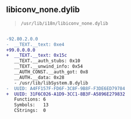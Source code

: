 ## libiconv_none.dylib

> `/usr/lib/i18n/libiconv_none.dylib`

```diff

-92.80.2.0.0
-  __TEXT.__text: 0xe4
+99.0.0.0.0
+  __TEXT.__text: 0x15c
   __TEXT.__auth_stubs: 0x10
   __TEXT.__unwind_info: 0x54
   __AUTH_CONST.__auth_got: 0x8
   __AUTH.__data: 0x28
   - /usr/lib/libSystem.B.dylib
-  UUID: A4FF157F-FD6F-3C8F-9B8F-F3DE6ED79784
+  UUID: 31F6C026-A1D9-3CC1-8B3F-A5896E279832
   Functions: 6
   Symbols:   13
   CStrings:  0

```
